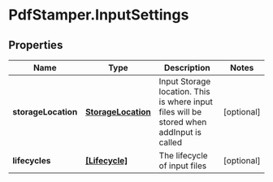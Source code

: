 # PdfStamper.InputSettings

## Properties
Name | Type | Description | Notes
------------ | ------------- | ------------- | -------------
**storageLocation** | [**StorageLocation**](StorageLocation.md) | Input Storage location. This is where input files will be stored when addInput is called | [optional] 
**lifecycles** | [**[Lifecycle]**](Lifecycle.md) | The lifecycle of input files | [optional] 


